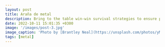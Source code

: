 ```yaml
---
layout: post
title: Araña de metal
description: Bring to the table win-win survival strategies to ensure proactive domination. At the end of the day, going forward, a new normal that. Capitalize on low hanging fruit to identify a ballpark value activity to beta test. Override the digital divide with additional.
date: 2022-10-11 15:01:35 +0300
image: '/images/post-3.jpg'
image_caption: 'Photo by [Brantley Neal](https://unsplash.com/photos/yMyKQQL4Pfc) on [Unsplash](https://unsplash.com/)'
tags: [metal]
---
```


